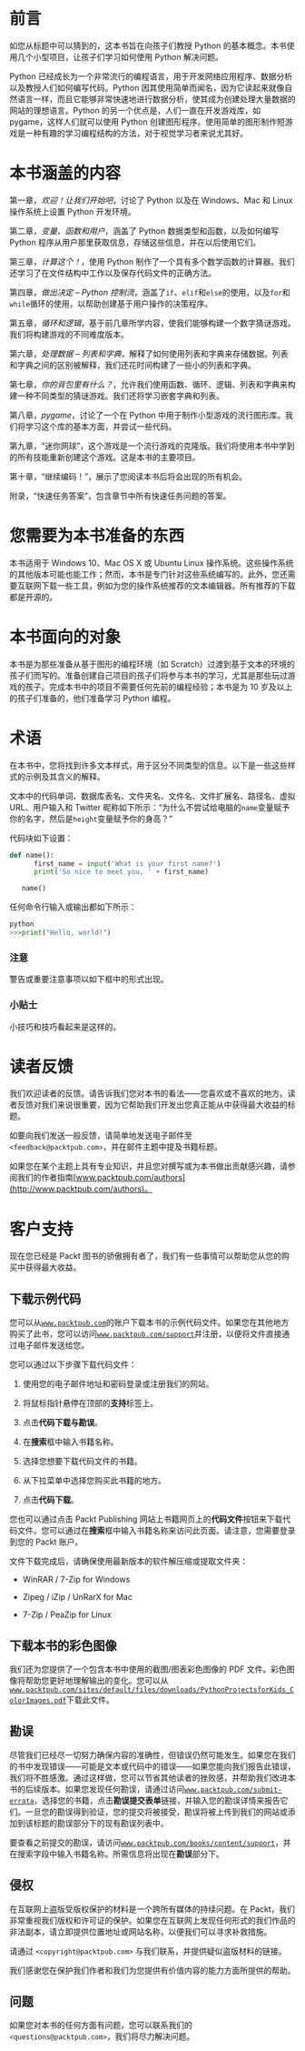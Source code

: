 # 前言

如您从标题中可以猜到的，这本书旨在向孩子们教授 Python 的基本概念。本书使用几个小型项目，让孩子们学习如何使用 Python 解决问题。

Python 已经成长为一个非常流行的编程语言，用于开发网络应用程序、数据分析以及教授人们如何编写代码。Python 因其使用简单而闻名，因为它读起来就像自然语言一样，而且它能够非常快速地进行数据分析，使其成为创建处理大量数据的网站的理想语言。Python 的另一个优点是，人们一直在开发游戏库，如 pygame，这样人们就可以使用 Python 创建图形程序。使用简单的图形制作短游戏是一种有趣的学习编程结构的方法，对于视觉学习者来说尤其好。

# 本书涵盖的内容

第一章，*欢迎！让我们开始吧*，讨论了 Python 以及在 Windows、Mac 和 Linux 操作系统上设置 Python 开发环境。 

第二章，*变量、函数和用户*，涵盖了 Python 数据类型和函数，以及如何编写 Python 程序从用户那里获取信息，存储这些信息，并在以后使用它们。

第三章，*计算这个！*，使用 Python 制作了一个具有多个数学函数的计算器。我们还学习了在文件结构中工作以及保存代码文件的正确方法。

第四章，*做出决定 – Python 控制流*，涵盖了`if`、`elif`和`else`的使用，以及`for`和`while`循环的使用，以帮助创建基于用户操作的决策程序。

第五章，*循环和逻辑*，基于前几章所学内容，使我们能够构建一个数字猜谜游戏。我们将构建游戏的不同难度版本。

第六章，*处理数据 – 列表和字典*，解释了如何使用列表和字典来存储数据。列表和字典之间的区别被解释，我们还花时间构建了一些小的列表和字典。

第七章，*你的背包里有什么？*，允许我们使用函数、循环、逻辑、列表和字典来构建一种不同类型的猜谜游戏。我们还将学习嵌套字典和列表。

第八章，*pygame*，讨论了一个在 Python 中用于制作小型游戏的流行图形库。我们将学习这个库的基本方面，并尝试一些代码。

第九章，“迷你网球”，这个游戏是一个流行游戏的克隆版。我们将使用本书中学到的所有技能重新创建这个游戏。这是本书的主要项目。

第十章，“继续编码！”，展示了您阅读本书后将会出现的所有机会。

附录，“快速任务答案”，包含章节中所有快速任务问题的答案。

# 您需要为本书准备的东西

本书适用于 Windows 10、Mac OS X 或 Ubuntu Linux 操作系统。这些操作系统的其他版本可能也能工作；然而，本书是专门针对这些系统编写的。此外，您还需要互联网下载一些工具，例如为您的操作系统推荐的文本编辑器。所有推荐的下载都是开源的。

# 本书面向的对象

本书是为那些准备从基于图形的编程环境（如 Scratch）过渡到基于文本的环境的孩子们而写的。准备创建自己项目的孩子们将参与本书的学习，尤其是那些玩过游戏的孩子。完成本书中的项目不需要任何先前的编程经验；本书是为 10 岁及以上的孩子们准备的，他们准备学习 Python 编程。

# 术语

在本书中，您将找到许多文本样式，用于区分不同类型的信息。以下是一些这些样式的示例及其含义的解释。

文本中的代码单词、数据库表名、文件夹名、文件名、文件扩展名、路径名、虚拟 URL、用户输入和 Twitter 昵称如下所示：“为什么不尝试给电脑的`name`变量赋予你的名字，然后是`height`变量赋予你的身高？”

代码块如下设置：

```py
def name():
      first_name = input('What is your first name?')
      print('So nice to meet you, ' + first_name)

   name()
```

任何命令行输入或输出都如下所示：

```py
python
>>>print("Hello, world!")

```

### 注意

警告或重要注意事项以如下框中的形式出现。

### 小贴士

小技巧和技巧看起来是这样的。

# 读者反馈

我们欢迎读者的反馈。请告诉我们您对本书的看法——您喜欢或不喜欢的地方。读者反馈对我们来说很重要，因为它帮助我们开发出您真正能从中获得最大收益的标题。

如要向我们发送一般反馈，请简单地发送电子邮件至 `<feedback@packtpub.com>`，并在邮件主题中提及书籍标题。

如果您在某个主题上具有专业知识，并且您对撰写或为本书做出贡献感兴趣，请参阅我们的作者指南[www.packtpub.com/authors](http://www.packtpub.com/authors)。

# 客户支持

现在您已经是 Packt 图书的骄傲拥有者了，我们有一些事情可以帮助您从您的购买中获得最大收益。

## 下载示例代码

您可以从[`www.packtpub.com`](http://www.packtpub.com)的账户下载本书的示例代码文件。如果您在其他地方购买了此书，您可以访问[`www.packtpub.com/support`](http://www.packtpub.com/support)并注册，以便将文件直接通过电子邮件发送给您。

您可以通过以下步骤下载代码文件：

1.  使用您的电子邮件地址和密码登录或注册我们的网站。

1.  将鼠标指针悬停在顶部的**支持**标签上。

1.  点击**代码下载与勘误**。

1.  在**搜索**框中输入书籍名称。

1.  选择您想要下载代码文件的书籍。

1.  从下拉菜单中选择您购买此书籍的地方。

1.  点击**代码下载**。

您也可以通过点击 Packt Publishing 网站上书籍网页上的**代码文件**按钮来下载代码文件。您可以通过在**搜索**框中输入书籍名称来访问此页面。请注意，您需要登录到您的 Packt 账户。

文件下载完成后，请确保使用最新版本的软件解压缩或提取文件夹：

+   WinRAR / 7-Zip for Windows

+   Zipeg / iZip / UnRarX for Mac

+   7-Zip / PeaZip for Linux

## 下载本书的彩色图像

我们还为您提供了一个包含本书中使用的截图/图表彩色图像的 PDF 文件。彩色图像将帮助您更好地理解输出的变化。您可以从[`www.packtpub.com/sites/default/files/downloads/PythonProjectsforKids_ColorImages.pdf`](http://www.packtpub.com/sites/default/files/downloads/PythonProjectsforKids_ColorImages.pdf)下载此文件。

## 勘误

尽管我们已经尽一切努力确保内容的准确性，但错误仍然可能发生。如果您在我们的书中发现错误——可能是文本或代码中的错误——如果您能向我们报告此错误，我们将不胜感激。通过这样做，您可以节省其他读者的挫败感，并帮助我们改进本书的后续版本。如果您发现任何勘误，请通过访问[`www.packtpub.com/submit-errata`](http://www.packtpub.com/submit-errata)，选择您的书籍，点击**勘误提交表单**链接，并输入您的勘误详情来报告它们。一旦您的勘误得到验证，您的提交将被接受，勘误将被上传到我们的网站或添加到该标题的勘误部分下的现有勘误列表中。

要查看之前提交的勘误，请访问[`www.packtpub.com/books/content/support`](https://www.packtpub.com/books/content/support)，并在搜索字段中输入书籍名称。所需信息将出现在**勘误**部分下。

## 侵权

在互联网上盗版受版权保护的材料是一个跨所有媒体的持续问题。在 Packt，我们非常重视我们版权和许可证的保护。如果您在互联网上发现任何形式的我们作品的非法副本，请立即提供位置地址或网站名称，以便我们可以寻求补救措施。

请通过 `<copyright@packtpub.com>` 与我们联系，并提供疑似盗版材料的链接。

我们感谢您在保护我们作者和我们为您提供有价值内容的能力方面所提供的帮助。

## 问题

如果您对本书的任何方面有问题，您可以联系我们的 `<questions@packtpub.com>`，我们将尽力解决问题。
